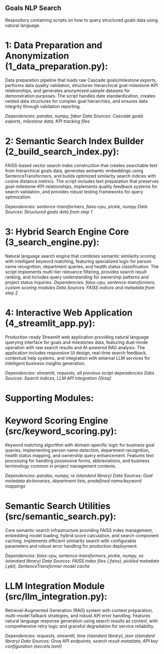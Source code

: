 ## Goals NLP Search ##
Respository containing scripts on how to query structured goals data using natural language.

# 1: Data Preparation and Anonymization (1_data_preparation.py): #
Data preparation pipeline that loads raw Cascade goals/milestone exports, performs data quality validation, structures hierarchical goal-milestone-KPI relationships, and generates anonymized sample datasets for demonstration purposes. The script handles date standardization, creates nested data structures for complex goal hierarchies, and ensures data integrity through validation reporting.

*Dependencies: pandas, numpy, faker
Data Sources: Cascade goals exports, milestone data, KPI tracking files*

# 2: Semantic Search Index Builder (2_build_search_index.py): #
FAISS-based vector search index construction that creates searchable text from hierarchical goals data, generates semantic embeddings using SentenceTransformers, and builds optimized similarity search indices with cosine distance metrics. The script includes text preparation that preserves goal-milestone-KPI relationships, implements quality feedback systems for search validation, and provides robust testing frameworks for query optimization.

*Dependencies: sentence-transformers, faiss-cpu, pickle, numpy
Data Sources: Structured goals data from step 1*

# 3: Hybrid Search Engine Core (3_search_engine.py): #
Natural language search engine that combines semantic similarity scoring with intelligent keyword matching, featuring specialized logic for person name recognition, department queries, and health status classification. The script implements multi-tier relevance filtering, provides search result ranking, and includes query understanding for ownership patterns and project status inquiries.
*Dependencies: faiss-cpu, sentence-transformers, custom scoring modules
Data Sources: FAISS indices and metadata from step 2*

# 4: Interactive Web Application (4_streamlit_app.py): #
Production-ready Streamlit web application providing natural language querying interface for goals and milestones data, featuring dual-mode operation with raw search results and AI-powered RAG analysis. The application includes responsive UI design, real-time search feedback, contextual help systems, and integration with external LLM services for intelligent business insights generation.

*Dependencies: streamlit, requests, all previous script dependencies
Data Sources: Search indices, LLM API integration (Groq)*

# Supporting Modules: #

# Keyword Scoring Engine (src/keyword_scoring.py): #
Keyword matching algorithm with domain-specific logic for business goal queries, implementing person name detection, department recognition, health status mapping, and ownership query enhancement. Features text processing for handling possessive forms, abbreviations, and business terminology common in project management contexts.

*Dependencies: pandas, numpy, re (standard library)
Data Sources: Goal metadata dictionaries, department lists, predefined name/keyword mappings*

# Semantic Search Utilities (src/semantic_search.py): #
Core semantic search infrastructure providing FAISS index management, embedding model loading, hybrid score calculation, and search component caching. Implements efficient similarity search with configurable parameters and robust error handling for production deployment.

*Dependencies: faiss-cpu, sentence-transformers, pickle, numpy, os (standard library)
Data Sources: FAISS index files (.faiss), pickled metadata (.pkl), SentenceTransformer model cache* 

# LLM Integration Module (src/llm_integration.py): #
Retrieval-Augmented Generation (RAG) system with context preparation, multi-model fallback strategies, and robust API error handling. Features natural language response generation using search results as context, with comprehensive retry logic and graceful degradation for service reliability.

*Dependencies: requests, streamlit, time (standard library), json (standard library)
Data Sources: Groq API endpoints, search result metadata, API key configuration (secrets.toml)*
